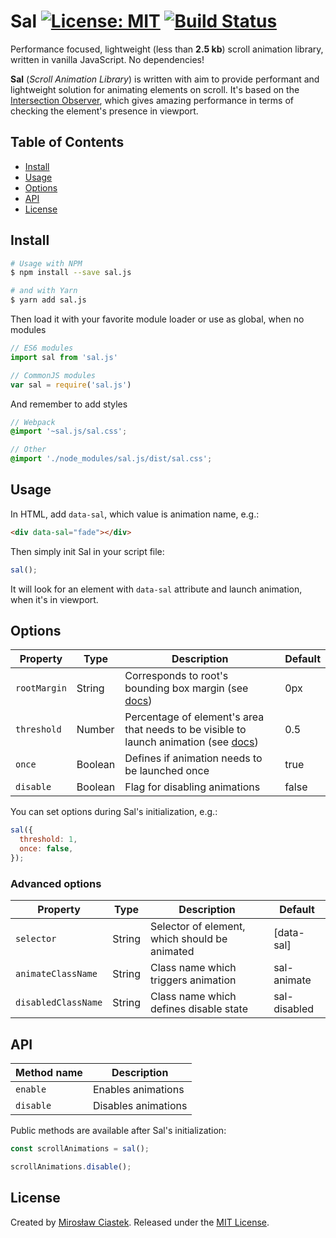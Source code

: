 # Sal [![License: MIT](https://img.shields.io/badge/License-MIT-blue.svg)](https://github.com/mciastek/sal/blob/master/LICENSE) [![Build Status](https://travis-ci.org/mciastek/sal.svg?branch=master)](https://travis-ci.org/mciastek/sal)

Performance focused, lightweight (less than **2.5 kb**) scroll animation library, written in vanilla JavaScript. No dependencies!

**Sal** (_Scroll Animation Library_) is written with aim to provide performant and lightweight solution for animating elements on scroll. It's based on the [Intersection Observer](https://developer.mozilla.org/en-US/docs/Web/API/Intersection_Observer_API), which gives amazing performance in terms of checking the element's presence in viewport.

## Table of Contents
- [Install](#install)
- [Usage](#usage)
- [Options](#options)
- [API](#api)
- [License](#license)

## Install

```sh
# Usage with NPM
$ npm install --save sal.js

# and with Yarn
$ yarn add sal.js
```

Then load it with your favorite module loader or use as global, when no modules

```js
// ES6 modules
import sal from 'sal.js'

// CommonJS modules
var sal = require('sal.js')
```

And remember to add styles

```scss
// Webpack
@import '~sal.js/sal.css';

// Other
@import './node_modules/sal.js/dist/sal.css';
```

## Usage

In HTML, add `data-sal`, which value is animation name, e.g.:

```html
<div data-sal="fade"></div>
```

Then simply init Sal in your script file:

```js
sal();
```

It will look for an element with `data-sal` attribute and launch animation, when it's in viewport.

## Options

| Property | Type | Description | Default  |
|---------------------------|-------------|---------------|---------|
| `rootMargin` | String | Corresponds to root's bounding box margin (see [docs](https://developer.mozilla.org/en-US/docs/Web/API/IntersectionObserver/rootMargin)) | 0px |
| `threshold` | Number | Percentage of element's area that needs to be visible to launch animation (see [docs](https://developer.mozilla.org/en-US/docs/Web/API/IntersectionObserver/thresholds)) | 0.5 |
| `once` | Boolean | Defines if animation needs to be launched once | true |
| `disable` | Boolean | Flag for disabling animations | false |

You can set options during Sal's initialization, e.g.:

```js
sal({
  threshold: 1,
  once: false,
});
```

### Advanced options

| Property | Type | Description | Default  |
|---------------------------|-------------|---------------|---------|
| `selector` | String | Selector of element, which should be animated | [data-sal] |
| `animateClassName` | String | Class name which triggers animation | sal-animate |
| `disabledClassName` | String | Class name which defines disable state | sal-disabled |

## API

| Method name | Description |
|---------------------------|-------------|
| `enable` | Enables animations |
| `disable` | Disables animations |

Public methods are available after Sal's initialization:

```js
const scrollAnimations = sal();

scrollAnimations.disable();
```

## License

Created by [Mirosław Ciastek](github.com/mciastek). Released under the [MIT License](https://github.com/mciastek/sal/blob/master/LICENSE).

